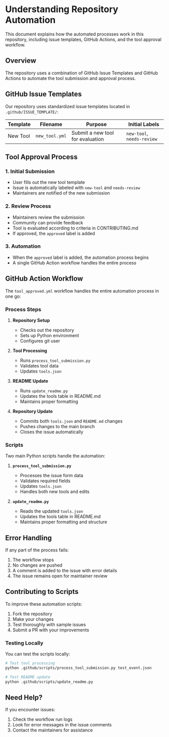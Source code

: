 # Understanding Repository Automation

This document explains how the automated processes work in this repository, including issue templates, GitHub Actions, and the tool approval workflow.

## Overview

The repository uses a combination of GitHub Issue Templates and GitHub Actions to automate the tool submission and approval process. 

## GitHub Issue Templates

Our repository uses standardized issue templates located in `.github/ISSUE_TEMPLATE/`:

| Template | Filename | Purpose | Initial Labels |
|----------|----------|---------|----------------|
| New Tool | `new_tool.yml` | Submit a new tool for evaluation | `new-tool`, `needs-review` |

## Tool Approval Process

### 1. Initial Submission
- User fills out the new tool template
- Issue is automatically labeled with `new-tool` and `needs-review`
- Maintainers are notified of the new submission

### 2. Review Process
- Maintainers review the submission
- Community can provide feedback
- Tool is evaluated according to criteria in CONTRIBUTING.md
- If approved, the `approved` label is added

### 3. Automation
   - When the `approved` label is added, the automation process begins
   - A single GitHub Action workflow handles the entire process

## GitHub Action Workflow

The `tool_approved.yml` workflow handles the entire automation process in one go:

### Process Steps

1. **Repository Setup**
   - Checks out the repository
   - Sets up Python environment
   - Configures git user

2. **Tool Processing**
   - Runs `process_tool_submission.py`
   - Validates tool data
   - Updates `tools.json`

3. **README Update**
   - Runs `update_readme.py`
   - Updates the tools table in README.md
   - Maintains proper formatting

4. **Repository Update**
   - Commits both `tools.json` and `README.md` changes
   - Pushes changes to the main branch
   - Closes the issue automatically

### Scripts

Two main Python scripts handle the automation:

1. **`process_tool_submission.py`**
   - Processes the issue form data
   - Validates required fields
   - Updates `tools.json`
   - Handles both new tools and edits

2. **`update_readme.py`**
   - Reads the updated `tools.json`
   - Updates the tools table in README.md
   - Maintains proper formatting and structure

## Error Handling

If any part of the process fails:
1. The workflow stops
2. No changes are pushed
3. A comment is added to the issue with error details
4. The issue remains open for maintainer review

## Contributing to Scripts

To improve these automation scripts:
1. Fork the repository
2. Make your changes
3. Test thoroughly with sample issues
4. Submit a PR with your improvements

### Testing Locally

You can test the scripts locally:
```bash
# Test tool processing
python .github/scripts/process_tool_submission.py test_event.json

# Test README update
python .github/scripts/update_readme.py
```

## Need Help?

If you encounter issues:
1. Check the workflow run logs
2. Look for error messages in the issue comments
3. Contact the maintainers for assistance
